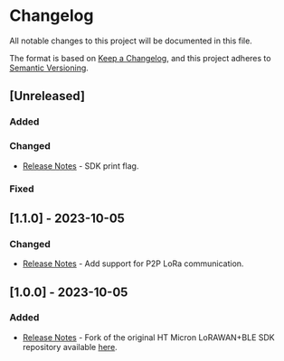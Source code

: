 # Changelog

All notable changes to this project will be documented in this file.

The format is based on [Keep a Changelog](https://keepachangelog.com/en/1.0.0/),
and this project adheres to [Semantic Versioning](https://semver.org/spec/v2.0.0.html).

## [Unreleased]

### Added

### Changed

- [Release Notes](/Docs/release-notes.md) - SDK print flag.

### Fixed

## [1.1.0] - 2023-10-05

### Changed

- [Release Notes](/Docs/release-notes.md) - Add support for P2P LoRa communication.

## [1.0.0] - 2023-10-05

### Added

- [Release Notes](/Docs/release-notes.md) - Fork of the original HT Micron LoRAWAN+BLE SDK repository available [here](https://github.com/htmicron/htlrbl32l).
